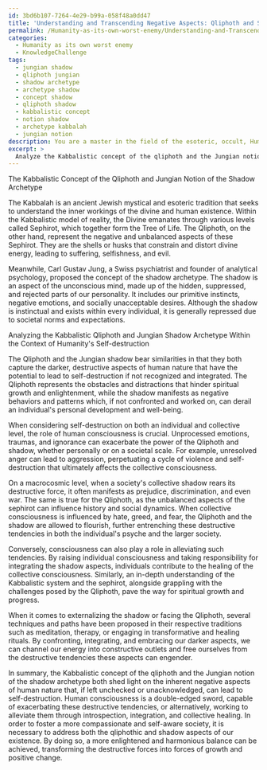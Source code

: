 ```yaml
---
id: 3bd6b107-7264-4e29-b99a-058f48a0dd47
title: 'Understanding and Transcending Negative Aspects: Qliphoth and Shadow Archetype'
permalink: /Humanity-as-its-own-worst-enemy/Understanding-and-Transcending-Negative-Aspects-Qliphoth-and-Shadow-Archetype/
categories:
  - Humanity as its own worst enemy
  - KnowledgeChallenge
tags:
  - jungian shadow
  - qliphoth jungian
  - shadow archetype
  - archetype shadow
  - concept shadow
  - qliphoth shadow
  - kabbalistic concept
  - notion shadow
  - archetype kabbalah
  - jungian notion
description: You are a master in the field of the esoteric, occult, Humanity as its own worst enemy and Education. You are a writer of tests, challenges, books and deep knowledge on Humanity as its own worst enemy for initiates and students to gain deep insights and understanding from. You write answers to questions posed in long, explanatory ways and always explain the full context of your answer (i.e., related concepts, formulas, examples, or history), as well as the step-by-step thinking process you take to answer the challenges. Be rigorous and thorough, and summarize the key themes, ideas, and conclusions at the end.
excerpt: > 
  Analyze the Kabbalistic concept of the qliphoth and the Jungian notion of the shadow archetype in the context of humanity's tendencies toward self-destruction; critically examine the role of individual and collective human consciousness in either exacerbating or alleviating these tendencies.
---
```

The Kabbalistic Concept of the Qliphoth and Jungian Notion of the Shadow Archetype

The Kabbalah is an ancient Jewish mystical and esoteric tradition that seeks to understand the inner workings of the divine and human existence. Within the Kabbalistic model of reality, the Divine emanates through various levels called Sephirot, which together form the Tree of Life. The Qliphoth, on the other hand, represent the negative and unbalanced aspects of these Sephirot. They are the shells or husks that constrain and distort divine energy, leading to suffering, selfishness, and evil.

Meanwhile, Carl Gustav Jung, a Swiss psychiatrist and founder of analytical psychology, proposed the concept of the shadow archetype. The shadow is an aspect of the unconscious mind, made up of the hidden, suppressed, and rejected parts of our personality. It includes our primitive instincts, negative emotions, and socially unacceptable desires. Although the shadow is instinctual and exists within every individual, it is generally repressed due to societal norms and expectations.

Analyzing the Kabbalistic Qliphoth and Jungian Shadow Archetype Within the Context of Humanity's Self-destruction

The Qliphoth and the Jungian shadow bear similarities in that they both capture the darker, destructive aspects of human nature that have the potential to lead to self-destruction if not recognized and integrated. The Qliphoth represents the obstacles and distractions that hinder spiritual growth and enlightenment, while the shadow manifests as negative behaviors and patterns which, if not confronted and worked on, can derail an individual's personal development and well-being.

When considering self-destruction on both an individual and collective level, the role of human consciousness is crucial. Unprocessed emotions, traumas, and ignorance can exacerbate the power of the Qliphoth and shadow, whether personally or on a societal scale. For example, unresolved anger can lead to aggression, perpetuating a cycle of violence and self-destruction that ultimately affects the collective consciousness.

On a macrocosmic level, when a society's collective shadow rears its destructive force, it often manifests as prejudice, discrimination, and even war. The same is true for the Qliphoth, as the unbalanced aspects of the sephirot can influence history and social dynamics. When collective consciousness is influenced by hate, greed, and fear, the Qliphoth and the shadow are allowed to flourish, further entrenching these destructive tendencies in both the individual's psyche and the larger society.

Conversely, consciousness can also play a role in alleviating such tendencies. By raising individual consciousness and taking responsibility for integrating the shadow aspects, individuals contribute to the healing of the collective consciousness. Similarly, an in-depth understanding of the Kabbalistic system and the sephirot, alongside grappling with the challenges posed by the Qliphoth, pave the way for spiritual growth and progress.

When it comes to externalizing the shadow or facing the Qliphoth, several techniques and paths have been proposed in their respective traditions such as meditation, therapy, or engaging in transformative and healing rituals. By confronting, integrating, and embracing our darker aspects, we can channel our energy into constructive outlets and free ourselves from the destructive tendencies these aspects can engender.

In summary, the Kabbalistic concept of the qliphoth and the Jungian notion of the shadow archetype both shed light on the inherent negative aspects of human nature that, if left unchecked or unacknowledged, can lead to self-destruction. Human consciousness is a double-edged sword, capable of exacerbating these destructive tendencies, or alternatively, working to alleviate them through introspection, integration, and collective healing. In order to foster a more compassionate and self-aware society, it is necessary to address both the qliphothic and shadow aspects of our existence. By doing so, a more enlightened and harmonious balance can be achieved, transforming the destructive forces into forces of growth and positive change.
